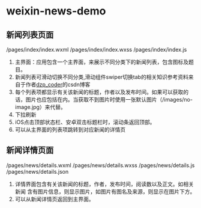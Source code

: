 # weixin-news-demo
## 新闻列表页面
/pages/index/index.wxml /pages/index/index.wxss /pages/index/index.js
1. 主界面：应用包含一个主界面，来展示不同分类下的新闻列表，包含图标及题目。
2. 新闻列表可滑动切换不同分类,滑动组件swiper切换tab的相关知识参考资料来自于作者[dzp_coder](https://blog.csdn.net/qq_31383345/article/details/52900835)的csdn博客
3. 每个列表项都显示有关该新闻的标题，作者以及发布时间。如果可以获取的话，图片也应包括在内。当获取不到图片时使用一张默认图片（/images/no-image.jpg）来代替。
4. 下拉刷新
5. iOS点击顶部状态栏、安卓双击标题栏时，滚动条返回顶部。
6. 可以从主界面的列表项跳转到对应新闻的详情页
## 新闻详情页面
/pages/news/details.wxml /pages/news/details.wxss /pages/news/details.js /pages/news/details.json
1. 详情界面包含有关该新闻的标题，作者，发布时间，阅读数以及正文。如相关新闻
含有图片信息，则显示图片，如图片有图名及来源，则显示在图片下方。
2. 可以从新闻详情页返回到主界面。
